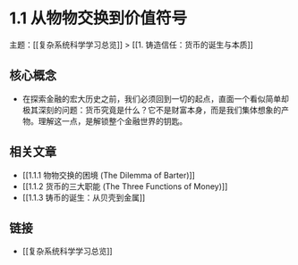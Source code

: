 # 1.1 从物物交换到价值符号

主题：[[复杂系统科学学习总览]] > [[1. 铸造信任：货币的诞生与本质]]

## 核心概念

- 在探索金融的宏大历史之前，我们必须回到一切的起点，直面一个看似简单却极其深刻的问题：货币究竟是什么？它不是财富本身，而是我们集体想象的产物。理解这一点，是解锁整个金融世界的钥匙。

## 相关文章

- [[1.1.1 物物交换的困境 (The Dilemma of Barter)]]
- [[1.1.2 货币的三大职能 (The Three Functions of Money)]]
- [[1.1.3 铸币的诞生：从贝壳到金属]]

## 链接

- [[复杂系统科学学习总览]]
